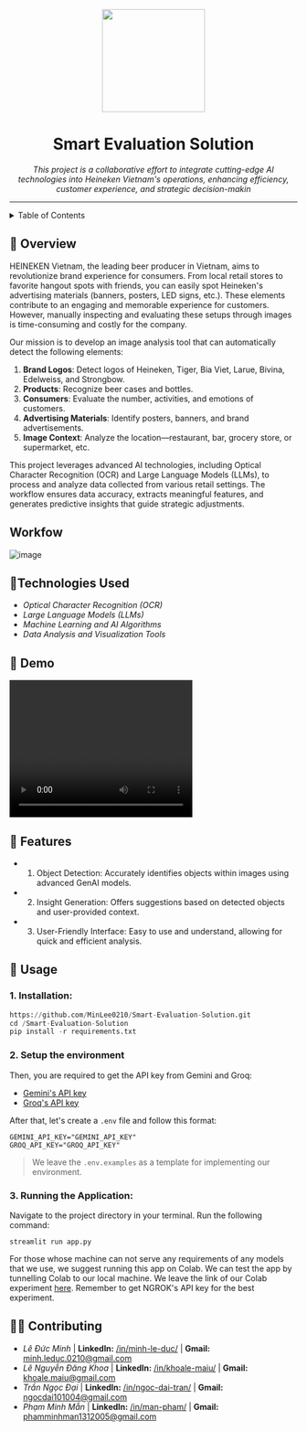 <p align="center">
  <img src="https://i.ibb.co/hR2kbXD/icon22.png" width="180" >
</p>
<h1 align="center">Smart Evaluation Solution</h1>

<p align="center">
  <em>This project is a collaborative effort to integrate cutting-edge AI technologies into Heineken Vietnam's operations, enhancing efficiency, customer experience, and strategic decision-makin</em>
</p>

---

<!-- TABLE OF CONTENTS -->
<details>
  <summary>Table of Contents</summary>

- [📍 Overview](#-overview)
- [Workflow](#-workflow)
- [👾 Demo](#-demo)
- [🧩 Features](#-features)
- [🤖Technologies Used](#-technologies-used)
- [🚀 Usage](#-getting-started)
- [🧑‍💻 Contributing](#-contributing)
</details>

## 📍 Overview

HEINEKEN Vietnam, the leading beer producer in Vietnam, aims to revolutionize brand experience for consumers. From local retail stores to favorite hangout spots with friends, you can easily spot Heineken's advertising materials (banners, posters, LED signs, etc.). These elements contribute to an engaging and memorable experience for customers. However, manually inspecting and evaluating these setups through images is time-consuming and costly for the company.

Our mission is to develop an image analysis tool that can automatically detect the following elements:

1. **Brand Logos**: Detect logos of Heineken, Tiger, Bia Viet, Larue, Bivina, Edelweiss, and Strongbow.
2. **Products**: Recognize beer cases and bottles.
3. **Consumers**: Evaluate the number, activities, and emotions of customers.
4. **Advertising Materials**: Identify posters, banners, and brand advertisements.
5. **Image Context**: Analyze the location—restaurant, bar, grocery store, or supermarket, etc.

This project leverages advanced AI technologies, including Optical Character Recognition (OCR) and Large Language Models (LLMs), to process and analyze data collected from various retail settings. The workflow ensures data accuracy, extracts meaningful features, and generates predictive insights that guide strategic adjustments.

## Workfow
![image](https://ibb.co/S0M9P1w?fbclid=IwZXh0bgNhZW0CMTAAAR1AajzFMDkr9jV1Bq-W4rsqImzQjwgNimgXlFd0MU6TxBKl26pRMXlZUvc_aem_XCymOnqvj3HFDH66iZXQDA)

## 🤖Technologies Used

- _Optical Character Recognition (OCR)_
- _Large Language Models (LLMs)_
- _Machine Learning and AI Algorithms_
- _Data Analysis and Visualization Tools_

## 👾 Demo

<video width="320" height="240" controls>
  <source src="./docs/demo/demo.mp4" type="video/mp4">
</video>

## 🧩 Features

+ 1. Object Detection: Accurately identifies objects within images using advanced GenAI models.

+ 2. Insight Generation: Offers suggestions based on detected objects and user-provided context.

+ 3. User-Friendly Interface: Easy to use and understand, allowing for quick and efficient analysis.

## 🚀 Usage

### 1. Installation:

```Python
https://github.com/MinLee0210/Smart-Evaluation-Solution.git
cd /Smart-Evaluation-Solution
pip install -r requirements.txt
```

### 2. Setup the environment

Then, you are required to get the API key from Gemini and Groq:

- [Gemini's API key](https://aistudio.google.com/app/apikey)
- [Groq's API key](https://console.groq.com/keys)

After that, let's create a `.env` file and follow this format:

```
GEMINI_API_KEY="GEMINI_API_KEY"
GROQ_API_KEY="GROQ_API_KEY"
```

> We leave the `.env.examples` as a template for implementing our environment.

### 3. Running the Application:

Navigate to the project directory in your terminal. Run the following command:

```
streamlit run app.py
```

For those whose machine can not serve any requirements of any models that we use, we suggest running this app on Colab. We can test the app by tunnelling Colab to our local machine. We leave the link of our Colab experiment [here](./docs/demo/test_SES.ipynb). Remember to get NGROK's API key for the best experiment.
## 🧑‍💻 Contributing

- _Lê Đức Minh_ | **LinkedIn:** [/in/minh-le-duc/](https://www.linkedin.com/in/minh-le-duc-a62863172/) | **Gmail:** minh.leduc.0210@gmail.com
- _Lê Nguyễn Đăng Khoa_ | **LinkedIn:** [/in/khoale-maiu/](https://www.linkedin.com/in/khoale-maiu/) | **Gmail:** khoale.maiu@gmail.com
- _Trần Ngọc Đại_ | **LinkedIn:** [/in/ngoc-dai-tran/](https://www.linkedin.com/in/ngoc-dai-tran-621b62292/) | **Gmail:** ngocdai101004@gmail.com
- _Phạm Minh Mẫn_ | **LinkedIn:** [/in/man-pham/](https://www.linkedin.com/in/m%E1%BA%ABn-ph%E1%BA%A1m-47b493311/) | **Gmail:** phamminhman1312005@gmail.com
